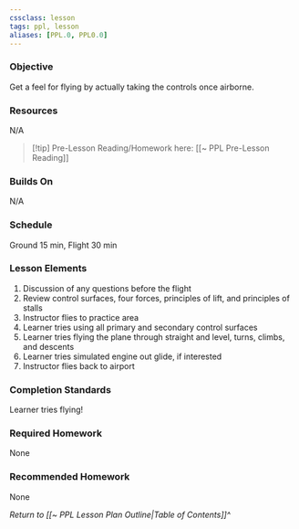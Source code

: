 ```yaml
---
cssclass: lesson
tags: ppl, lesson
aliases: [PPL.0, PPL0.0]
---
```

### Objective
Get a feel for flying by actually taking the controls once airborne.

### Resources
N/A

> [!tip] Pre-Lesson Reading/Homework here: [[~ PPL Pre-Lesson Reading]]

### Builds On
N/A

### Schedule
Ground 15 min, Flight 30 min

### Lesson Elements
1. Discussion of any questions before the flight
2. Review control surfaces, four forces, principles of lift, and principles of stalls
3. Instructor flies to practice area
4. Learner tries using all primary and secondary control surfaces
5. Learner tries flying the plane through straight and level, turns, climbs, and descents
6. Learner tries simulated engine out glide, if interested
7. Instructor flies back to airport

### Completion Standards
Learner tries flying!

### Required Homework
None

### Recommended Homework
None

*Return to [[~ PPL Lesson Plan Outline|Table of Contents]]^*